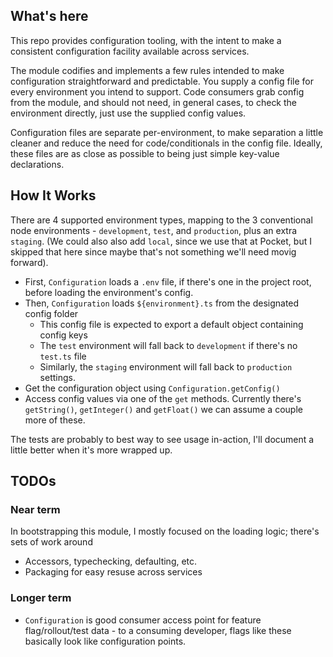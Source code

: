 ## What's here

This repo provides configuration tooling, with the intent to make a consistent configuration facility available across services. 

The module codifies and implements a few rules intended to make configuration straightforward and predictable. You supply a config file for every environment you intend to support. Code consumers grab config from the module, and should not need, in general cases, to check the environment directly, just use the supplied config values.

Configuration files are separate per-environment, to make separation a little cleaner and reduce the need for code/conditionals in the config file. Ideally, these files are as close as possible to being just simple key-value declarations.

## How It Works

There are 4 supported environment types, mapping to the 3 conventional node environments - `development`, `test`, and `production`, plus an extra `staging`. (We could also also add `local`, since we use that at Pocket, but I skipped that here since maybe that's not something we'll need movig forward).

- First, `Configuration` loads a `.env` file, if there's one in the project root, before loading the environment's config.
- Then, `Configuration` loads `${environment}.ts` from the designated config folder
    - This config file is expected to export a default object containing config keys
    - The `test` environment will fall back to `development` if there's no `test.ts` file
    - Similarly, the `staging` environment will fall back to `production` settings. 
- Get the configuration object using `Configuration.getConfig()`
- Access config values via one of the `get` methods. Currently there's `getString()`, `getInteger()` and `getFloat()` we can assume a couple more of these.

The tests are probably to best way to see usage in-action, I'll document a little better when it's more wrapped up.

## TODOs
### Near term
In bootstrapping this module, I mostly focused on the loading logic; there's sets of work around 
- Accessors, typechecking, defaulting, etc. 
- Packaging for easy resuse across services

### Longer term
- `Configuration` is good consumer access point for feature flag/rollout/test data - to a consuming developer, flags like these basically look like configuration points.

